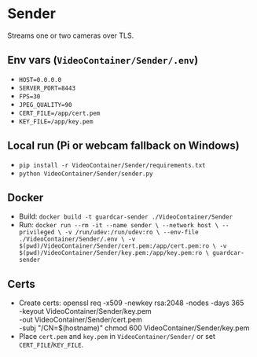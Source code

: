 # Sender

Streams one or two cameras over TLS.

## Env vars (`VideoContainer/Sender/.env`)
- `HOST=0.0.0.0`
- `SERVER_PORT=8443`
- `FPS=30`
- `JPEG_QUALITY=90`
- `CERT_FILE=/app/cert.pem`
- `KEY_FILE=/app/key.pem`

## Local run (Pi or webcam fallback on Windows)
- `pip install -r VideoContainer/Sender/requirements.txt`
- `python VideoContainer/Sender/sender.py`

## Docker
- Build: `docker build -t guardcar-sender ./VideoContainer/Sender`
- Run: `docker run --rm -it --name sender \
  --network host \
  --privileged \
  -v /run/udev:/run/udev:ro \
  --env-file ./VideoContainer/Sender/.env \
  -v $(pwd)/VideoContainer/Sender/cert.pem:/app/cert.pem:ro \
  -v $(pwd)/VideoContainer/Sender/key.pem:/app/key.pem:ro \
  guardcar-sender`

## Certs
- Create certs: openssl req -x509 -newkey rsa:2048 -nodes -days 365 \
  -keyout VideoContainer/Sender/key.pem \
  -out VideoContainer/Sender/cert.pem \
  -subj "/CN=$(hostname)"
chmod 600 VideoContainer/Sender/key.pem
- Place `cert.pem` and `key.pem` in `VideoContainer/Sender/` or set `CERT_FILE`/`KEY_FILE`.
